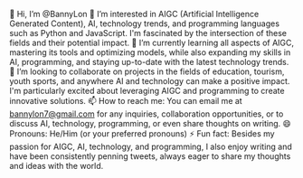 👋 Hi, I’m @BannyLon
👀 I’m interested in AIGC (Artificial Intelligence Generated Content), AI, technology trends, and programming languages such as Python and JavaScript. I'm fascinated by the intersection of these fields and their potential impact.
🌱 I’m currently learning all aspects of AIGC, mastering its tools and optimizing models, while also expanding my skills in AI, programming, and staying up-to-date with the latest technology trends.
💞️ I’m looking to collaborate on projects in the fields of education, tourism, youth sports, and anywhere AI and technology can make a positive impact. I'm particularly excited about leveraging AIGC and programming to create innovative solutions.
📫 How to reach me: You can email me at bannylon7@gmail.com for any inquiries, collaboration opportunities, or to discuss AI, technology, programming, or even share thoughts on writing.
😄 Pronouns: He/Him (or your preferred pronouns)
⚡ Fun fact: Besides my passion for AIGC, AI, technology, and programming, I also enjoy writing and have been consistently penning tweets, always eager to share my thoughts and ideas with the world.
